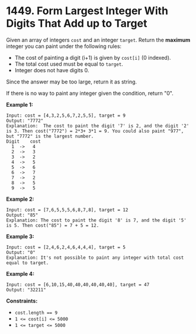 # 1449. Form Largest Integer With Digits That Add up to Target

Given an array of integers `cost` and an integer `target`. Return the **maximum** integer you can paint under the following rules:

- The cost of painting a digit (i+1) is given by `cost[i]` (0 indexed).
- The total cost used must be equal to `target`.
- Integer does not have digits 0.

Since the answer may be too large, return it as string.

If there is no way to paint any integer given the condition, return "0".

 

**Example 1:**

```
Input: cost = [4,3,2,5,6,7,2,5,5], target = 9
Output: "7772"
Explanation:  The cost to paint the digit '7' is 2, and the digit '2' is 3. Then cost("7772") = 2*3+ 3*1 = 9. You could also paint "977", but "7772" is the largest number.
Digit    cost
  1  ->   4
  2  ->   3
  3  ->   2
  4  ->   5
  5  ->   6
  6  ->   7
  7  ->   2
  8  ->   5
  9  ->   5
```

**Example 2:**

```
Input: cost = [7,6,5,5,5,6,8,7,8], target = 12
Output: "85"
Explanation: The cost to paint the digit '8' is 7, and the digit '5' is 5. Then cost("85") = 7 + 5 = 12.
```

**Example 3:**

```
Input: cost = [2,4,6,2,4,6,4,4,4], target = 5
Output: "0"
Explanation: It's not possible to paint any integer with total cost equal to target.
```

**Example 4:**

```
Input: cost = [6,10,15,40,40,40,40,40,40], target = 47
Output: "32211"
```

 

**Constraints:**

- `cost.length == 9`
- `1 <= cost[i] <= 5000`
- `1 <= target <= 5000`